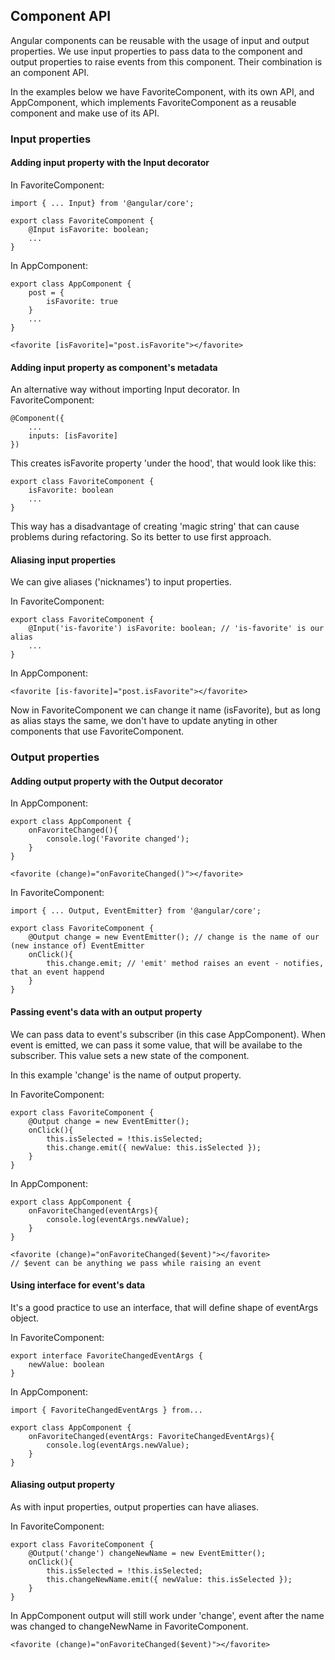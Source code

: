 ## Component API

Angular components can be reusable with the usage of input and output properties. We use input properties to pass data to the component and output properties to raise events from this component. Their combination is an component API.

In the examples below we have FavoriteComponent, with its own API, and AppComponent, which implements FavoriteComponent as a reusable component and make use of its API.

### Input properties

#### Adding input property with the Input decorator

In FavoriteComponent:

    import { ... Input} from '@angular/core';

    export class FavoriteComponent {
        @Input isFavorite: boolean;
        ...
    }

In AppComponent:

    export class AppComponent {
        post = {
            isFavorite: true
        }
        ...
    }

    <favorite [isFavorite]="post.isFavorite"></favorite>

#### Adding input property as component's metadata

An alternative way without importing Input decorator.
In FavoriteComponent:

    @Component({
        ...
        inputs: [isFavorite]
    })

This creates isFavorite property 'under the hood', that would look like this:

    export class FavoriteComponent {
        isFavorite: boolean
        ...
    }

This way has a disadvantage of creating 'magic string' that can cause problems during refactoring. So its better to use first approach.

#### Aliasing input properties

We can give aliases ('nicknames') to input properties.

In FavoriteComponent:

    export class FavoriteComponent {
        @Input('is-favorite') isFavorite: boolean; // 'is-favorite' is our alias
        ...
    }

In AppComponent:

    <favorite [is-favorite]="post.isFavorite"></favorite>  

Now in FavoriteComponent we can change it name (isFavorite), but as long as alias stays the same, we don't have to update anyting in other components that use FavoriteComponent.

### Output properties

#### Adding output property with the Output decorator

In AppComponent:

    export class AppComponent {
        onFavoriteChanged(){
            console.log('Favorite changed');
        }
    }

    <favorite (change)="onFavoriteChanged()"></favorite>

In FavoriteComponent:

    import { ... Output, EventEmitter} from '@angular/core';

    export class FavoriteComponent {
        @Output change = new EventEmitter(); // change is the name of our (new instance of) EventEmitter
        onClick(){
            this.change.emit; // 'emit' method raises an event - notifies, that an event happend
        }
    }

#### Passing event's data with an output property

We can pass data to event's subscriber (in this case AppComponent). When event is emitted, we can pass it some value, that will be availabe to the subscriber. This value sets a new state of the component.

In this example 'change' is the name of output property.

In FavoriteComponent:

    export class FavoriteComponent {
        @Output change = new EventEmitter();
        onClick(){
            this.isSelected = !this.isSelected;
            this.change.emit({ newValue: this.isSelected });
        }
    }

In AppComponent:

    export class AppComponent {
        onFavoriteChanged(eventArgs){
            console.log(eventArgs.newValue);
        }
    }

    <favorite (change)="onFavoriteChanged($event)"></favorite>
    // $event can be anything we pass while raising an event

#### Using interface for event's data

It's a good practice to use an interface, that will define shape of eventArgs object.

In FavoriteComponent:

    export interface FavoriteChangedEventArgs {
        newValue: boolean
    }

In AppComponent:

    import { FavoriteChangedEventArgs } from...

    export class AppComponent {
        onFavoriteChanged(eventArgs: FavoriteChangedEventArgs){
            console.log(eventArgs.newValue);
        }
    }

#### Aliasing output property

As with input properties, output properties can have aliases.

In FavoriteComponent:

    export class FavoriteComponent {
        @Output('change') changeNewName = new EventEmitter();
        onClick(){
            this.isSelected = !this.isSelected;
            this.changeNewName.emit({ newValue: this.isSelected });
        }
    }

In AppComponent output will still work under 'change', event after the name was changed to changeNewName in FavoriteComponent.

    <favorite (change)="onFavoriteChanged($event)"></favorite>